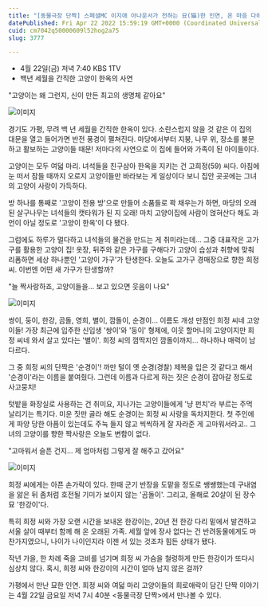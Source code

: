 ```yaml
---
title: "[동물극장 단짝] 스페셜MC 이지애 아나운서가 전하는 묘(猫)한 인연, 온 마음 다해"
datePublished: Fri Apr 22 2022 15:59:19 GMT+0000 (Coordinated Universal Time)
cuid: cm7042q50000609l52hog2a75
slug: 3777

---
```



- 4월 22일(금) 저녁 7:40 KBS 1TV
- 백년 세월을 간직한 고양이 한옥의 사연

"고양이는 왜 그런지, 신이 만든 최고의 생명체 같아요"

![이미지](https://cdn.hashnode.com/res/hashnode/image/upload/v1739255926112/6f2ba87f-c589-4232-9ff4-549b1ea8a874.jpeg)

경기도 가평, 무려 백 년 세월을 간직한 한옥이 있다. 소란스럽지 않을 것 같은 이 집의 대문을 열고 들어가면 반전 풍경이 펼쳐진다. 마당에서부터 지붕, 나무 위, 장소를 불문하고 활보하는 고양이들 때문! 저마다의 사연으로 이 집에 들어와 가족이 된 아이들이다.

고양이는 모두 여덟 마리. 녀석들을 친구삼아 한옥을 지키는 건 고희정(59) 씨다. 아침에 눈 떠서 잠들 때까지 오로지 고양이들만 바라보는 게 일상이다 보니 집안 곳곳에는 그녀의 고양이 사랑이 가득하다.

방 하나를 통째로 '고양이 전용 방'으로 만들어 소품들로 꽉 채우는가 하면, 마당의 오래된 살구나무는 녀석들의 캣타워가 된 지 오래! 마치 고양이집에 사람이 얹혀산다 해도 과언이 아닐 정도로 '고양이 한옥'이 다 됐다.

그럼에도 하루가 멀다하고 녀석들의 물건을 만드는 게 취미라는데... 그중 대표작은 고가구를 활용한 고양이 집! 옷장, 뒤주와 같은 가구를 구해다가 고양이 습성과 취향에 맞춰 리폼하면 세상 하나뿐인 '고양이 가구'가 탄생한다. 오늘도 고가구 경매장으로 향한 희정 씨. 이번엔 어떤 새 가구가 탄생할까?

"늘 짝사랑하죠, 고양이들을... 보고 있으면 웃음이 나요"

![이미지](https://cdn.hashnode.com/res/hashnode/image/upload/v1739255928197/a46bd62b-ef64-4bed-aa33-0f6c17ed06b9.jpeg)

쌍이, 둥이, 한강, 곰돌, 영희, 별이, 깜돌이, 순경이... 이름도 개성 만점인 희정 씨네 고양이들! 가장 최근에 입주한 신입생 '쌍이'와 '둥이' 형제에, 이웃 할머니의 고양이지만 희정 씨네 와서 살고 있다는 '별이'. 희정 씨의 껌딱지인 깜돌이까지... 하나하나 매력이 남다르다.

그 중 희정 씨의 단짝은 '순경이'! 까만 털이 옛 순경(경찰) 제복을 입은 것 같다고 해서 '순경이'라는 이름을 붙여줬다. 그런데 이름과 다르게 하는 짓은 순경이 잡아갈 정도로 사고뭉치!

텃밭을 화장실로 사용하는 건 취미요, 지나가는 고양이들에게 '냥 펀치'라 부르는 주먹 날리기는 특기다. 미운 짓만 골라 해도 순경이는 희정 씨 사랑을 독차지한다. 첫 주인에게 파양 당한 아픔이 있는데도 주눅 들지 않고 씩씩하게 잘 자라준 게 고마워서라고.. 그녀의 고양이를 향한 짝사랑은 오늘도 변함이 없다.

"고마워서 슬픈 건지... 제 엄마처럼 그렇게 잘 해주고 갔어요"

![이미지](https://cdn.hashnode.com/res/hashnode/image/upload/v1739255930148/0b97d1d6-280a-41cf-b457-7a74283bfd74.jpeg)

희정 씨에게는 아픈 손가락이 있다. 한때 군기 반장을 도맡을 정도로 쌩쌩했는데 구내염을 앓은 뒤 좀처럼 호전될 기미가 보이지 않는 '곰돌이'. 그리고, 올해로 20살이 된 장수묘 '한강이'다.

특히 희정 씨와 가장 오랜 시간을 보내온 한강이는, 20년 전 한강 다리 밑에서 발견하고 서울 살이 때부터 함께 해 온 오래된 가족. 세월 앞에 장사 없다는 건 반려동물에게도 마찬가지였으니, 나이가 나이인지라 이젠 서 있는 것조차 힘든 상태가 됐다.

작년 가을, 한 차례 죽을 고비를 넘기며 희정 씨 가슴을 철렁하게 만든 한강이가 또다시 심상치 않다. 혹시, 희정 씨와 한강이의 시간이 얼마 남지 않은 걸까?

가평에서 만난 묘한 인연. 희정 씨와 여덟 마리 고양이들의 희로애락이 담긴 단짝 이야기는 4월 22일 금요일 저녁 7시 40분 <동물극장 단짝>에서 만나볼 수 있다.